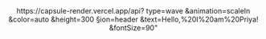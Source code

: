 <div align="center">
  https://capsule-render.vercel.app/api?
type=wave
&animation=scaleIn
&color=auto
&height=300
&section=header
&text=Hello,%20I%20am%20Priya!
&fontSize=90"
</div>


